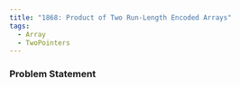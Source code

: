 ```yaml
---
title: "1868: Product of Two Run-Length Encoded Arrays"
tags:
  - Array
  - TwoPointers
---
```

### Problem Statement


